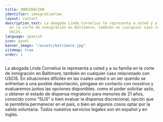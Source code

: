 ```yaml
---
title: INMIGRACION
identifier: immigrationlaw
layout: contact
description_text: La abogada Linda Cornelius le representa a usted y a su familia
  en la corte de inmigración en Baltimore, también en cualquier caso relacionado con
  USCIS.
language: spanish
icon: gavel
banner_image: "/assets/baltimore.jpg"
sitemap: true
order: 1
---
```


La abogada Linda Cornelius le representa a usted y a su familia en la corte de inmigraci&oacute;n en Baltimore, tambi&eacute;n en cualquier caso relacionado con USCIS. En situaciones dif&iacute;ciles en las cuales usted o un ser querido se enfrentan a una posible deportaci&oacute;n, p&oacute;ngase en contacto con nosotros y evaluaremos juntos las opciones disponibles. como el poder solicitar asilo, u obtener el estado de dispensa migratorio para menores de 21 a&ntilde;os, conocido como “SIJS” o bien evaluar la dispensa discrecional, opci&oacute;n que le permitir&iacute;a permanecer en el pa&iacute;s, o bien en algunos cosos optar por la salida voluntaria. Todos nuestros servicios legales son en espa&ntilde;ol y en ingl&eacute;s.